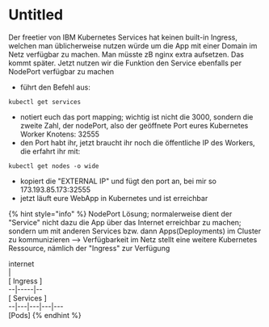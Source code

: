 # Untitled

Der freetier von IBM Kubernetes Services hat keinen built-in Ingress, welchen man üblicherweise nutzen würde um die App mit einer Domain im Netz verfügbar zu machen. Man müsste zB nginx extra aufsetzen. Das kommt später. Jetzt nutzen wir die Funktion den Service ebenfalls per NodePort verfügbar zu machen

* führt den Befehl aus:

```text
kubectl get services
```

* notiert euch das port mapping; wichtig ist nicht die 3000, sondern die zweite Zahl, der nodePort, also der geöffnete Port eures Kubernetes Worker Knotens: 32555
* den Port habt ihr, jetzt braucht ihr noch die öffentliche IP des Workers, die erfahrt ihr mit:

```text
kubectl get nodes -o wide
```

* kopiert die "EXTERNAL IP" und fügt den port an, bei mir so 173.193.85.173:32555
* jetzt läuft eure WebApp in Kubernetes und ist erreichbar

{% hint style="info" %}
NodePort Lösung; normalerweise dient der "Service" nicht dazu die App über das Internet erreichbar zu machen; sondern um mit anderen Services bzw. dann Apps\(Deployments\) im Cluster zu kommunizieren --&gt; Verfügbarkeit im Netz stellt eine weitere Kubernetes Ressource, nämlich der "Ingress" zur Verfügung         
   
  internet            
        \|     
\[ Ingress \]     
   --\|-----\|--     
\[ Services \]  
--\|---\|---\|---\|---  
   \[Pods\]
{% endhint %}



